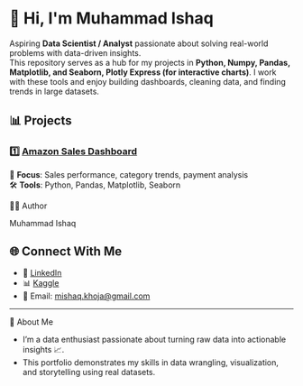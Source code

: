 # 👋 Hi, I'm Muhammad Ishaq  

Aspiring **Data Scientist / Analyst** passionate about solving real-world problems with data-driven insights.  
This repository serves as a hub for my projects in **Python, Numpy, Pandas, Matplotlib, and Seaborn, Plotly Express (for interactive charts)**.
I work with these tools and enjoy building dashboards, cleaning data, and finding trends in large datasets.


## 📊 Projects  

### 1️⃣ [Amazon Sales Dashboard](https://github.com/muhammad-ishaq-ds/amazon-sales-dashboard)  
📌 **Focus**: Sales performance, category trends, payment analysis  
🛠️ **Tools**: Python, Pandas, Matplotlib, Seaborn  

👨‍💻 Author

Muhammad Ishaq
## 🌐 Connect With Me  

- 💼 [LinkedIn](https://www.linkedin.com/in/muhammad-ishaq-29528a257/)
- 📊 [Kaggle](https://www.kaggle.com/muhammadishaqkhoja)  
- 📧 Email: mishaq.khoja@gmail.com 

---
🌟 About Me

- I’m a data enthusiast passionate about turning raw data into actionable insights 📈.
- This portfolio demonstrates my skills in data wrangling, visualization, and storytelling using real datasets.

